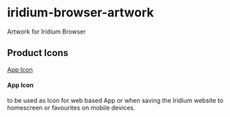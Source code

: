 # iridium-browser-artwork
Artwork for Iridium Browser

## Product Icons #
[App Icon](https://github.com/iridium-browser/artwork/blob/master/product-icon_RGB/iridium-app_icon.png "App Icon")
#### App Icon #
to be used as Icon for web based App or when saving the Iridium website to homescreen or favourites on mobile devices.
